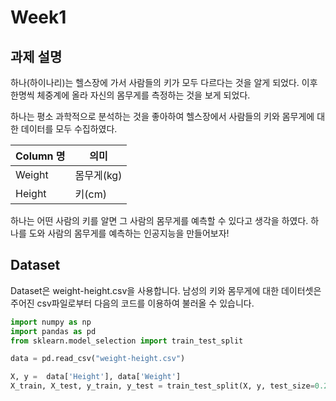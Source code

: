 # Week1
## 과제 설명
하나(하이나리)는 헬스장에 가서 사람들의 키가 모두 다르다는 것을 알게 되었다. 이후 한명씩 체중계에 올라 자신의 몸무게를 측정하는 것을 보게 되었다.

하나는 평소 과학적으로 분석하는 것을 좋아하여 헬스장에서 사람들의 키와 몸무게에 대한 데이터를 모두 수집하였다.

Column 명|	의미
---|---|
Weight|	몸무게(kg)
Height|	키(cm)
하나는 어떤 사람의 키를 알면 그 사람의 몸무게를 예측할 수 있다고 생각을 하였다. 하나를 도와 사람의 몸무게를 예측하는 인공지능을 만들어보자!

## Dataset
Dataset은 weight-height.csv을 사용합니다.
남성의 키와 몸무게에 대한 데이터셋은 주어진 csv파일로부터 다음의 코드를 이용하여 불러올 수 있습니다.
```python
import numpy as np
import pandas as pd
from sklearn.model_selection import train_test_split

data = pd.read_csv("weight-height.csv")

X, y =  data['Height'], data['Weight']
X_train, X_test, y_train, y_test = train_test_split(X, y, test_size=0.2, random_state=42)
```
